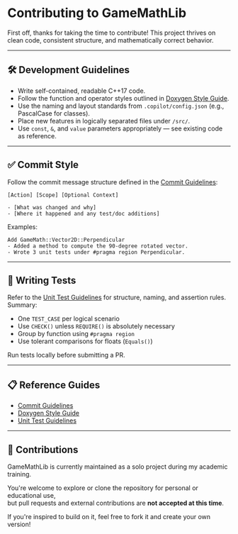 # Contributing to GameMathLib

First off, thanks for taking the time to contribute! This project thrives on clean code, consistent structure, and mathematically correct behavior.

---

## 🛠️ Development Guidelines

- Write self-contained, readable C++17 code.
- Follow the function and operator styles outlined in [Doxygen Style Guide](.github/doxygen-style.md).
- Use the naming and layout standards from `.copilot/config.json` (e.g., PascalCase for classes).
- Place new features in logically separated files under `/src/`.
- Use `const`, `&`, and `value` parameters appropriately — see existing code as reference.

---

## ✅ Commit Style

Follow the commit message structure defined in the [Commit Guidelines](.github/commit-guidelines.md):

```
[Action] [Scope] [Optional Context]

- [What was changed and why]
- [Where it happened and any test/doc additions]
```

Examples:
```
Add GameMath::Vector2D::Perpendicular
- Added a method to compute the 90-degree rotated vector.
- Wrote 3 unit tests under #pragma region Perpendicular.
```

---

## 🧪 Writing Tests

Refer to the [Unit Test Guidelines](.github/unit-test-guidelines.md) for structure, naming, and assertion rules. Summary:

- One `TEST_CASE` per logical scenario
- Use `CHECK()` unless `REQUIRE()` is absolutely necessary
- Group by function using `#pragma region`
- Use tolerant comparisons for floats (`Equals()`)

Run tests locally before submitting a PR.

---

## 📋 Reference Guides

- [Commit Guidelines](.github/commit-guidelines.md)
- [Doxygen Style Guide](.github/doxygen-style.md)
- [Unit Test Guidelines](.github/unit-test-guidelines.md)

---

## 🙋 Contributions

GameMathLib is currently maintained as a solo project during my academic training.

You're welcome to explore or clone the repository for personal or educational use,  
but pull requests and external contributions are **not accepted at this time**.

If you're inspired to build on it, feel free to fork it and create your own version!